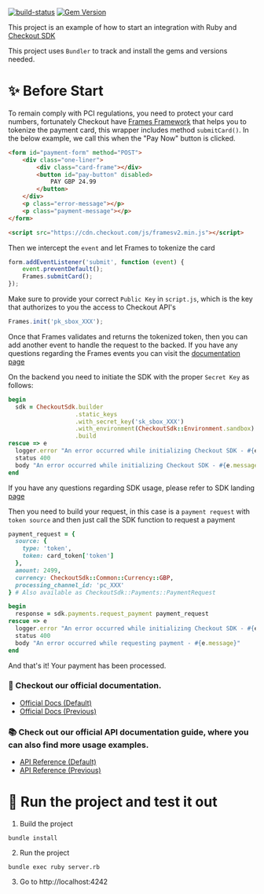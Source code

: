 [![build-status](https://github.com/checkout/sdk-samples/actions/workflows/create_ruby_package.yml/badge.svg)](https://github.com/checkout/sdk-samples/actions/workflows/create_ruby_package.yml)
[![Gem Version](https://badge.fury.io/rb/checkout_sdk.svg)](https://badge.fury.io/rb/checkout_sdk)

This project is an example of how to start an integration with Ruby and [Checkout SDK](https://github.com/checkout/checkout-sdk-ruby)

This project uses `Bundler` to track and install the gems and versions needed.

# :sparkles: Before Start

To remain comply with PCI regulations, you need to protect your card numbers, fortunately Checkout have [Frames Framework](https://www.checkout.com/docs/integrate/frames#Who_is_Frames_for?)
that helps you to tokenize the payment card, this wrapper includes method `submitCard()`. In the below example, we call this when the "Pay Now" button is clicked.

````html
<form id="payment-form" method="POST">
    <div class="one-liner">
        <div class="card-frame"></div>
        <button id="pay-button" disabled>
            PAY GBP 24.99
        </button>
    </div>
    <p class="error-message"></p>
    <p class="payment-message"></p>
</form>

<script src="https://cdn.checkout.com/js/framesv2.min.js"></script>
````

Then we intercept the `event` and let Frames to tokenize the card

````javascript
form.addEventListener('submit', function (event) {
    event.preventDefault();
    Frames.submitCard();
});
````

Make sure to provide your correct `Public Key` in `script.js`, which is the key that authorizes to you the access to Checkout API's

````javascript
Frames.init('pk_sbox_XXX');
````

Once that Frames validates and returns the tokenized token, then you can add another event to handle the request
to the backed. If you have any questions regarding the Frames events you can visit the [documentation page](https://www.checkout.com/docs/integrate/frames/frames-reference)

On the backend you need to initiate the SDK with the proper `Secret Key` as follows:

```ruby
begin
  sdk = CheckoutSdk.builder
                   .static_keys
                   .with_secret_key('sk_sbox_XXX')
                   .with_environment(CheckoutSdk::Environment.sandbox)
                   .build
rescue => e
  logger.error "An error occurred while initializing Checkout SDK - #{e.message}"
  status 400
  body "An error occurred while initializing Checkout SDK - #{e.message}"
end
```

If you have any questions regarding SDK usage, please refer to SDK landing [page](https://github.com/checkout/checkout-sdk-ruby)

Then you need to build your request, in this case is a `payment request` with `token source` and then
just call the SDK function to request a payment

```ruby
payment_request = {
  source: {
    type: 'token',
    token: card_token['token']
  },
  amount: 2499,
  currency: CheckoutSdk::Common::Currency::GBP,
  processing_channel_id: 'pc_XXX'
} # Also available as CheckoutSdk::Payments::PaymentRequest

begin
  response = sdk.payments.request_payment payment_request
rescue => e
  logger.error "An error occurred while initializing Checkout SDK - #{e.message}"
  status 400
  body "An error occurred while requesting payment - #{e.message}"
end
```

And that's it! Your payment has been processed.

### :book: Checkout our official documentation.

* [Official Docs (Default)](https://docs.checkout.com/)
* [Official Docs (Previous)](https://docs.checkout.com/previous)

### :books: Check out our official API documentation guide, where you can also find more usage examples.

* [API Reference (Default)](https://api-reference.checkout.com/)
* [API Reference (Previous)](https://api-reference.checkout.com/previous)


# :rocket: Run the project and test it out

1. Build the project
```shell
bundle install
```
2. Run the project
```shell
bundle exec ruby server.rb
```
3. Go to http://localhost:4242
